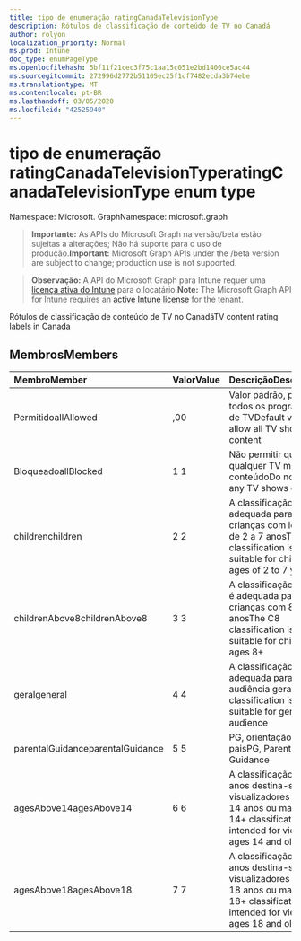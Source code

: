 ```yaml
---
title: tipo de enumeração ratingCanadaTelevisionType
description: Rótulos de classificação de conteúdo de TV no Canadá
author: rolyon
localization_priority: Normal
ms.prod: Intune
doc_type: enumPageType
ms.openlocfilehash: 5bf11f21cec3f75c1aa15c051e2bd1400ce5ac44
ms.sourcegitcommit: 272996d2772b51105ec25f1cf7482ecda3b74ebe
ms.translationtype: MT
ms.contentlocale: pt-BR
ms.lasthandoff: 03/05/2020
ms.locfileid: "42525940"
---
```

# <a name="ratingcanadatelevisiontype-enum-type"></a><span data-ttu-id="be6e6-103">tipo de enumeração ratingCanadaTelevisionType</span><span class="sxs-lookup"><span data-stu-id="be6e6-103">ratingCanadaTelevisionType enum type</span></span>

<span data-ttu-id="be6e6-104">Namespace: Microsoft. Graph</span><span class="sxs-lookup"><span data-stu-id="be6e6-104">Namespace: microsoft.graph</span></span>

> <span data-ttu-id="be6e6-105">**Importante:** As APIs do Microsoft Graph na versão/beta estão sujeitas a alterações; Não há suporte para o uso de produção.</span><span class="sxs-lookup"><span data-stu-id="be6e6-105">**Important:** Microsoft Graph APIs under the /beta version are subject to change; production use is not supported.</span></span>

> <span data-ttu-id="be6e6-106">**Observação:** A API do Microsoft Graph para Intune requer uma [licença ativa do Intune](https://go.microsoft.com/fwlink/?linkid=839381) para o locatário.</span><span class="sxs-lookup"><span data-stu-id="be6e6-106">**Note:** The Microsoft Graph API for Intune requires an [active Intune license](https://go.microsoft.com/fwlink/?linkid=839381) for the tenant.</span></span>

<span data-ttu-id="be6e6-107">Rótulos de classificação de conteúdo de TV no Canadá</span><span class="sxs-lookup"><span data-stu-id="be6e6-107">TV content rating labels in Canada</span></span>

## <a name="members"></a><span data-ttu-id="be6e6-108">Membros</span><span class="sxs-lookup"><span data-stu-id="be6e6-108">Members</span></span>
|<span data-ttu-id="be6e6-109">Membro</span><span class="sxs-lookup"><span data-stu-id="be6e6-109">Member</span></span>|<span data-ttu-id="be6e6-110">Valor</span><span class="sxs-lookup"><span data-stu-id="be6e6-110">Value</span></span>|<span data-ttu-id="be6e6-111">Descrição</span><span class="sxs-lookup"><span data-stu-id="be6e6-111">Description</span></span>|
|:---|:---|:---|
|<span data-ttu-id="be6e6-112">Permitido</span><span class="sxs-lookup"><span data-stu-id="be6e6-112">allAllowed</span></span>|<span data-ttu-id="be6e6-113">,0</span><span class="sxs-lookup"><span data-stu-id="be6e6-113">0</span></span>|<span data-ttu-id="be6e6-114">Valor padrão, permitir todos os programas de TV</span><span class="sxs-lookup"><span data-stu-id="be6e6-114">Default value, allow all TV shows content</span></span>|
|<span data-ttu-id="be6e6-115">Bloqueado</span><span class="sxs-lookup"><span data-stu-id="be6e6-115">allBlocked</span></span>|<span data-ttu-id="be6e6-116">1 </span><span class="sxs-lookup"><span data-stu-id="be6e6-116">1</span></span>|<span data-ttu-id="be6e6-117">Não permitir que qualquer TV mostre conteúdo</span><span class="sxs-lookup"><span data-stu-id="be6e6-117">Do not allow any TV shows content</span></span>|
|<span data-ttu-id="be6e6-118">children</span><span class="sxs-lookup"><span data-stu-id="be6e6-118">children</span></span>|<span data-ttu-id="be6e6-119">2 </span><span class="sxs-lookup"><span data-stu-id="be6e6-119">2</span></span>|<span data-ttu-id="be6e6-120">A classificação C é adequada para crianças com idade de 2 a 7 anos</span><span class="sxs-lookup"><span data-stu-id="be6e6-120">The C classification is suitable for children ages of 2 to 7 years</span></span>|
|<span data-ttu-id="be6e6-121">childrenAbove8</span><span class="sxs-lookup"><span data-stu-id="be6e6-121">childrenAbove8</span></span>|<span data-ttu-id="be6e6-122">3 </span><span class="sxs-lookup"><span data-stu-id="be6e6-122">3</span></span>|<span data-ttu-id="be6e6-123">A classificação do C8 é adequada para crianças com 8 anos</span><span class="sxs-lookup"><span data-stu-id="be6e6-123">The C8 classification is suitable for children ages 8+</span></span>|
|<span data-ttu-id="be6e6-124">geral</span><span class="sxs-lookup"><span data-stu-id="be6e6-124">general</span></span>|<span data-ttu-id="be6e6-125">4 </span><span class="sxs-lookup"><span data-stu-id="be6e6-125">4</span></span>|<span data-ttu-id="be6e6-126">A classificação G é adequada para a audiência geral</span><span class="sxs-lookup"><span data-stu-id="be6e6-126">The G classification is suitable for general audience</span></span>|
|<span data-ttu-id="be6e6-127">parentalGuidance</span><span class="sxs-lookup"><span data-stu-id="be6e6-127">parentalGuidance</span></span>|<span data-ttu-id="be6e6-128">5 </span><span class="sxs-lookup"><span data-stu-id="be6e6-128">5</span></span>|<span data-ttu-id="be6e6-129">PG, orientação dos pais</span><span class="sxs-lookup"><span data-stu-id="be6e6-129">PG, Parental Guidance</span></span>|
|<span data-ttu-id="be6e6-130">agesAbove14</span><span class="sxs-lookup"><span data-stu-id="be6e6-130">agesAbove14</span></span>|<span data-ttu-id="be6e6-131">6 </span><span class="sxs-lookup"><span data-stu-id="be6e6-131">6</span></span>|<span data-ttu-id="be6e6-132">A classificação de 14 anos destina-se a visualizadores com 14 anos ou mais</span><span class="sxs-lookup"><span data-stu-id="be6e6-132">The 14+ classification is intended for viewers ages 14 and older</span></span>|
|<span data-ttu-id="be6e6-133">agesAbove18</span><span class="sxs-lookup"><span data-stu-id="be6e6-133">agesAbove18</span></span>|<span data-ttu-id="be6e6-134">7 </span><span class="sxs-lookup"><span data-stu-id="be6e6-134">7</span></span>|<span data-ttu-id="be6e6-135">A classificação de 18 anos destina-se a visualizadores com 18 anos ou mais</span><span class="sxs-lookup"><span data-stu-id="be6e6-135">The 18+ classification is intended for viewers ages 18 and older</span></span>|




